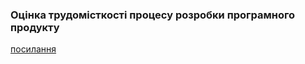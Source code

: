 ### Оцінка трудомісткості процесу розробки програмного продукту
[посилання](https://docs.google.com/spreadsheets/d/1-kfLH2VDKGFRccdEY_QR1U6LjztrNBpv1LyLwNf-V_A/edit#gid=0)

